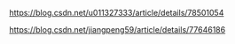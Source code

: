 https://blog.csdn.net/u011327333/article/details/78501054

https://blog.csdn.net/jiangpeng59/article/details/77646186
